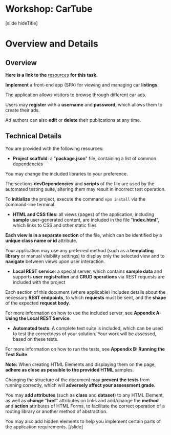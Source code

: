 # Workshop: CarTube

[slide hideTitle]
# Overview and Details

## Overview

**Here is a link to the** [resources]() **for this task.**

**Implement** a front-end app (SPA) for viewing and managing car **listings**. 

The application allows visitors to browse through different car ads. 

Users may **register** with a **username** and **password**, which allows them to create their ads. 

Ad authors can also **edit** or **delete** their publications at any time.

## Technical Details

You are provided with the following resources:

- **Project scaffold**: a "**package.json**" file, containing a list of common dependencies

You may change the included libraries to your preference. 

The sections **devDependencies** and **scripts** of the file are used by the automated testing suite, altering them may result in incorrect test operation.

To **initialize** the project, execute the command `npm install` via the command-line terminal.

- **HTML and CSS files**: all views (pages) of the application, including **sample** user-generated content, are included in the file "**index.html**", which links to CSS and other static files

**Each view is in a separate section** of the file, which can be identified by a **unique class name or id** attribute.

Your application may use any preferred method (such as a **templating library** or manual visibility settings) to display only the selected view and to **navigate** between views upon user interaction.

- **Local REST service**: a special server, which contains **sample data** and supports **user registration** and **CRUD operations** via REST requests are included with the project

Each section of this document (where applicable) includes details about the necessary **REST endpoints**, to which **requests** must be sent, and the **shape** of the expected **request body**.

For more information on how to use the included server, see **Appendix A: Using the Local REST Service**.


- **Automated tests**: A complete test suite is included, which can be used to test the correctness of your solution. Your work will be assessed, based on these tests.

For more information on how to run the tests, see **Appendix B: Running the Test Suite**.

**Note:** When creating HTML Elements and displaying them on the page, **adhere as close as possible to the provided HTML** samples. 

Changing the structure of the document may **prevent the tests** from running correctly, which will **adversely affect your assessment grade**. 

You may **add attributes** (such as **class** and **dataset**) to any HTML Element, as well as **change** "**href**" attributes on links and add/change the **method** and **action** attributes of HTML Forms, to facilitate the correct operation of a routing library or another method of abstraction. 

You may also add hidden elements to help you implement certain parts of the application requirements.
[/slide]

